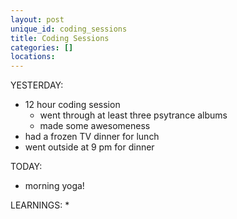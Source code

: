 ```yaml
---
layout: post
unique_id: coding_sessions
title: Coding Sessions
categories: []
locations: 
---
```


YESTERDAY:
* 12 hour coding session
  * went through at least three psytrance albums
  * made some awesomeness
* had a frozen TV dinner for lunch
* went outside at 9 pm for dinner

TODAY:
* morning yoga!

LEARNINGS:
* 
